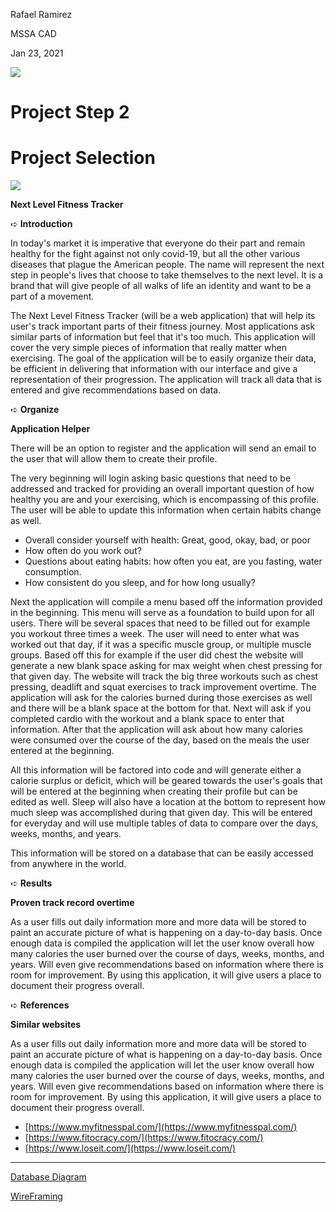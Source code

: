 Rafael Ramirez

MSSA CAD

Jan 23, 2021

![](RackMultipart20210130-4-1dil65e_html_237499165a11f2b9.gif)

# **Project Step 2**

# **Project Selection**

![](RackMultipart20210130-4-1dil65e_html_237499165a11f2b9.gif)

**Next Level Fitness Tracker**

➪ **Introduction**

In today&#39;s market it is imperative that everyone do their part and remain healthy for the fight against not only covid-19, but all the other various diseases that plague the American people. The name will represent the next step in people&#39;s lives that choose to take themselves to the next level. It is a brand that will give people of all walks of life an identity and want to be a part of a movement.

The Next Level Fitness Tracker (will be a web application) that will help its user&#39;s track important parts of their fitness journey. Most applications ask similar parts of information but feel that it&#39;s too much. This application will cover the very simple pieces of information that really matter when exercising. The goal of the application will be to easily organize their data, be efficient in delivering that information with our interface and give a representation of their progression. The application will track all data that is entered and give recommendations based on data.

➪ **Organize**

**Application Helper**

There will be an option to register and the application will send an email to the user that will allow them to create their profile.

The very beginning will login asking basic questions that need to be addressed and tracked for providing an overall important question of how healthy you are and your exercising, which is encompassing of this profile. The user will be able to update this information when certain habits change as well.

- Overall consider yourself with health: Great, good, okay, bad, or poor
- How often do you work out?
- Questions about eating habits: how often you eat, are you fasting, water consumption.
- How consistent do you sleep, and for how long usually?

Next the application will compile a menu based off the information provided in the beginning. This menu will serve as a foundation to build upon for all users. There will be several spaces that need to be filled out for example you workout three times a week. The user will need to enter what was worked out that day, if it was a specific muscle group, or multiple muscle groups. Based off this for example if the user did chest the website will generate a new blank space asking for max weight when chest pressing for that given day. The website will track the big three workouts such as chest pressing, deadlift and squat exercises to track improvement overtime. The application will ask for the calories burned during those exercises as well and there will be a blank space at the bottom for that. Next will ask if you completed cardio with the workout and a blank space to enter that information. After that the application will ask about how many calories were consumed over the course of the day, based on the meals the user entered at the beginning.

All this information will be factored into code and will generate either a calorie surplus or deficit, which will be geared towards the user&#39;s goals that will be entered at the beginning when creating their profile but can be edited as well. Sleep will also have a location at the bottom to represent how much sleep was accomplished during that given day. This will be entered for everyday and will use multiple tables of data to compare over the days, weeks, months, and years.

This information will be stored on a database that can be easily accessed from anywhere in the world.

➪ **Results**

**Proven track record overtime**

As a user fills out daily information more and more data will be stored to paint an accurate picture of what is happening on a day-to-day basis. Once enough data is compiled the application will let the user know overall how many calories the user burned over the course of days, weeks, months, and years. Will even give recommendations based on information where there is room for improvement. By using this application, it will give users a place to document their progress overall.

➪ **References**

**Similar websites**

As a user fills out daily information more and more data will be stored to paint an accurate picture of what is happening on a day-to-day basis. Once enough data is compiled the application will let the user know overall how many calories the user burned over the course of days, weeks, months, and years. Will even give recommendations based on information where there is room for improvement. By using this application, it will give users a place to document their progress overall.

- [https://www.myfitnesspal.com/](https://www.myfitnesspal.com/)
- [https://www.fitocracy.com/](https://www.fitocracy.com/)
- [https://www.loseit.com/](https://www.loseit.com/)

---
[Database Diagram](Diagram%20for%20App%20(1).pdf)

[WireFraming](Next%20Level%20Fitness%20Tracker%20Wireframe.pdf)
